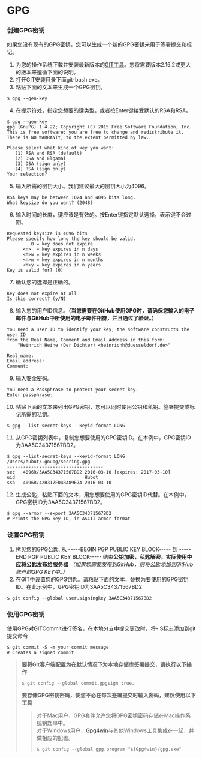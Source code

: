 # GPG
### 创建GPG密钥
如果您没有现有的GPG密钥，您可以生成一个新的GPG密钥来用于签署提交和标记。
1. 为您的操作系统下载并安装最新版本的[GIT工具](https://git-scm.com/downloads)。您将需要版本2.16.2或更大的版本来遵循下面的说明。
2. 打开GIT安装目录下面git-bash.exe。
3. 粘贴下面的文本来生成一个GPG密钥。
``` 
$ gpg --gen-key
```
4. 在提示符处，指定您想要的键类型，或者按Enter键接受默认的RSA和RSA。
``` 
$ gpg --gen-key
gpg (GnuPG) 1.4.22; Copyright (C) 2015 Free Software Foundation, Inc.
This is free software: you are free to change and redistribute it.
There is NO WARRANTY, to the extent permitted by law.

Please select what kind of key you want:
   (1) RSA and RSA (default)
   (2) DSA and Elgamal
   (3) DSA (sign only)
   (4) RSA (sign only)
Your selection?
``` 
5. 输入所需的密钥大小。我们建议最大的密钥大小为4096。
``` 
RSA keys may be between 1024 and 4096 bits long.
What keysize do you want? (2048)
``` 
6. 输入时间的长度，键应该是有效的。按Enter键指定默认选择，表示键不会过期。
``` 
Requested keysize is 4096 bits
Please specify how long the key should be valid.
         0 = key does not expire
      <n>  = key expires in n days
      <n>w = key expires in n weeks
      <n>m = key expires in n months
      <n>y = key expires in n years
Key is valid for? (0)
``` 
7. 确认您的选择是正确的。
``` 
Key does not expire at all
Is this correct? (y/N)
``` 
8. 输入您的用户ID信息。**（当您需要在GitHub使用GPG时，请确保您输入的电子邮件与GitHub中所使用的电子邮件相符，并且通过了验证。）**
``` 
You need a user ID to identify your key; the software constructs the user ID
from the Real Name, Comment and Email Address in this form:
    "Heinrich Heine (Der Dichter) <heinrichh@duesseldorf.de>"

Real name:
Email address:
Comment:
``` 
9. 输入安全密码。
``` 
You need a Passphrase to protect your secret key.
Enter passphrase:
``` 
10. 粘贴下面的文本来列出GPG密钥，您可以同时使用公钥和私钥。签署提交或标记所需的私钥。
``` 
$ gpg --list-secret-keys --keyid-format LONG
```
11. 从GPG密钥列表中，复制您想要使用的GPG密钥ID。在本例中，GPG密钥ID为3AA5C34371567BD2。
``` 
$ gpg --list-secret-keys --keyid-format LONG
/Users/hubot/.gnupg/secring.gpg
------------------------------------
sec   4096R/3AA5C34371567BD2 2016-03-10 [expires: 2017-03-10]
uid                          Hubot 
ssb   4096R/42B317FD4BA89E7A 2016-03-10
```
12. 生成公匙，粘贴下面的文本，用您想要使用的GPG密钥ID代替。在本例中，GPG密钥ID为3AA5C34371567BD2。
```
$ gpg --armor --export 3AA5C34371567BD2
# Prints the GPG key ID, in ASCII armor format
```
### 设置GPG密钥
1. 拷贝您的GPG公匙, 从 -----BEGIN PGP PUBLIC KEY BLOCK----- 到 -----END PGP PUBLIC KEY BLOCK----- 结束**公钥加密，私匙解密。实际使用中应将公匙发布给服务器** *（如果您需要发布到GitHub，则将公匙添加到GitHub账户的GPG KEY中。）*  
2. 在GIT中设置您的GPG钥匙。请粘贴下面的文本，替换为要使用的GPG密钥ID。在此示例中，GPG密钥ID为3AA5C34371567BD2
```
$ git config --global user.signingkey 3AA5C34371567BD2
```
### 使用GPG密钥
使用GPG对GITCommit进行签名，在本地分支中提交更改时，将- S标志添加到git提交命令
```
$ git commit -S -m your commit message
# Creates a signed commit
```
>**要将Git客户端配置为在默认情况下为本地存储库签署提交，请执行以下操作**
>```
>$ git config --global commit.gpgsign true.
>```
>**要存储GPG密钥密码，使您不必在每次签署提交时输入密码，建议使用以下工具**  
>
>>对于Mac用户，GPG套件允许您将GPG密钥密码存储在Mac操作系统钥匙串中。  
>>对于Windows用户，[Gpg4win](https://www.gnupg.org/download/)与其他Windows工具集成在一起，并做相应的配置。
>>```
>>$ git config --global gpg.program "${Gpg4win}/gpg.exe"
>>```

